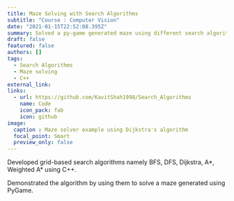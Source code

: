 ```yaml
---
title: Maze Solving with Search Algorithms
subtitle: "Course : Computer Vision"
date: "2021-01-15T22:52:08.395Z"
summary: Solved a py-game generated maze using different search algorithm such as A*, Weighted A*, BFS, DFS, Dijkstra
draft: false
featured: false
authors: []
tags:
  - Search Algorithms
  - Maze solving
  - C++
external_link: 
links:
  - url: https://github.com/KavitShah1998/Search_Algorithms
    name: Code
    icon_pack: fab
    icon: github
image:
  caption : Maze solver example using Dijkstra's algorithm 
  focal_point: Smart
  preview_only: false
---
```


Developed grid-based search algorithms namely BFS, DFS, Dijkstra, A*, Weighted A* using C++.

Demonstrated the algorithm by using them to solve a maze generated using PyGame.

